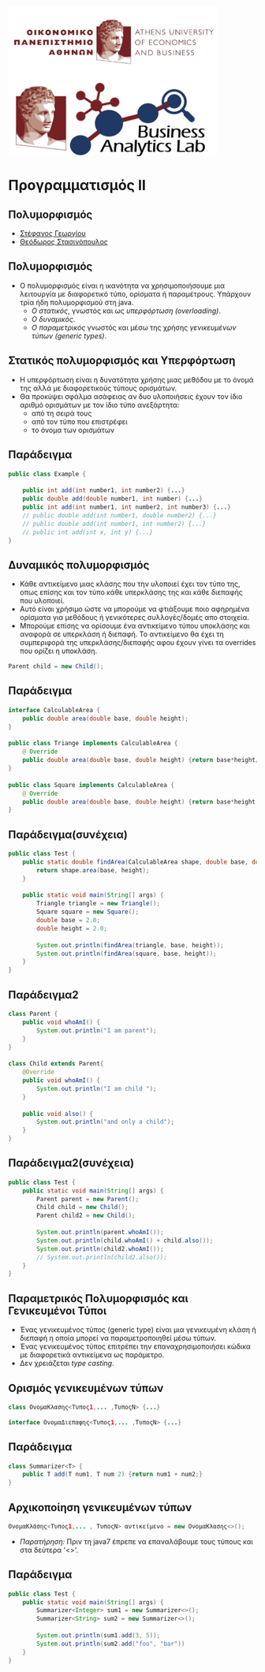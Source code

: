 <img src="media/AUEB_logo.jpg" width="425" /> <img src="media/BA_Lab.png" width="425" />
# Προγραμματισμός ΙΙ
## Πολυμορφισμός

* [Στέφανος Γεωργίου](https://www.balab.aueb.gr/stefanos-georgiou.html)
* [Θεόδωρος Στασινόπουλος](https://www.balab.aueb.gr/theodore-stassinopoulos.html)


## Πολυμορφισμός

* Ο πολυμορφισμός είναι η ικανότητα να χρησιμοποιήσουμε μια λειτουργία με
διαφορετικό τύπο, ορίσματα ή παραμέτρους. Υπάρχουν τρία ήδη πολυμορφισμού στη
java.
    * *Ο στατικός*, γνωστός και ως *υπερφόρτωση (overloading)*.
    * *Ο δυναμικός*.
    * *Ο παραμετρικός* γνωστός και μέσω της χρήσης *γενικευμένων τύπων (generic
        types)*.


## Στατικός πολυμορφισμός και Υπερφόρτωση

* Η υπερφόρτωση είναι η δυνατότητα χρήσης μιας μεθόδου με το όνομά της αλλά με
διαφορετικούς τύπους ορισμάτων.
* Θα προκύψει σφάλμα ασάφειας αν δυο υλοποιήσεις έχουν τον ίδιο αριθμό ορισμάτων
με τον ίδιο τύπο ανεξάρτητα:
    * από τη σειρά τους
    * από τον τύπο που επιστρέφει
    * το όνομα των ορισμάτων


## Παράδειγμα

```java
public class Example {

    public int add(int number1, int number2) {...}
    public double add(double number1, int number) {...}
    public int add(int number1, int number2, int number3) {...}
    // public double add(int number1, double number2) {...}
    // public double add(int number1, int number2) {...}
    // public int add(int x, int y) {...}
}
```


## Δυναμικός πολυμορφισμός

* Κάθε αντικείμενο μιας κλάσης που την υλοποιεί έχει τον τύπο της, οπως επίσης
και τον τύπο κάθε υπερκλάσης της και κάθε διεπαφής που υλοποιεί.
* Αυτό είναι χρήσιμο ώστε να μπορούμε να φτιάξουμε ποιο αφηρημένα ορίσματα για μεθόδους
ή γενικότερες συλλογές/δομές απο στοιχεία.
* Μπορούμε επίσης να ορίσουμε ένα αντικείμενο τύπου υποκλάσης και αναφορά σε
υπερκλάση ή διεπαφή. Το αντικείμενο θα έχει τη συμπεριφορά της υπερκλάσης/διεπαφής
αφου έχουν γίνει τα overrides που ορίζει η υποκλάση.
```java
Parent child = new Child();
```


## Παράδειγμα

```java
interface CalculableArea {
    public double area(double base, double height);
}

public class Triange implements CalculableArea {
    @ Override
    public double area(double base, double height) {return base*height/2;}
}

public class Square implements CalculableArea {
    @ Override
    public double area(double base, double height) {return base*height;}
}
```


## Παράδειγμα(συνέχεια)

```java
public class Test {
    public static double findArea(CalculableArea shape, double base, double height) {
        return shape.area(base, height);
    }

    public static void main(String[] args) {
        Triangle triangle = new Triangle();
        Square square = new Square();
        double base = 2.0;
        double height = 2.0;

        System.out.println(findArea(triangle, base, height));
        System.out.println(findArea(square, base, height));
    }
}
```


## Παράδειγμα2

```java
class Parent {
    public void whoAmI() {
        System.out.println("I am parent");
    }
}

class Child extends Parent{
    @Override
    public void whoAmI() {
        System.out.println("I am child ");
    }

    public void also() {
        System.out.println("and only a child");
    }
}
```


## Παράδειγμα2(συνέχεια)

```java
public class Test {
    public static void main(String[] args) {
        Parent parent = new Parent();
        Child child = new Child();
        Parent child2 = new Child();

        System.out.println(parent.whoAmI());
        System.out.println(child.whoAmI() + child.also());
        System.out.println(child2.whoAmI());
        // System.out.println(child2.also());
    }
}
```


## Παραμετρικός Πολυμορφισμός και Γενικευμένοι Τύποι

* Ένας γενικευμένος τύπος (generic type) είναι μια γενικευμένη κλάση ή διεπαφή
η οποία μπορεί να παραμετροποιηθεί μέσω τύπων.
* Ένας γενικευμένος τύπος επιτρέπει την επαναχρησιμοποιήσει κώδικα με
διαφορετικά αντικείμενα ως παράμετρο.
* Δεν χρειάζεται *type casting*.


## Ορισμός γενικευμένων τύπων

```java
class ΟνομαΚλασης<Τυπος1,... ,ΤυποςΝ> {...}
```

```java
interface ΟνομαΔιεπαφης<Τυπος1,... ,ΤυποςΝ> {...}
```


## Παράδειγμα

```java
class Summarizer<T> {
    public T add(T num1, T num 2) {return num1 + num2;}
}
```


## Αρχικοποίηση γενικευμένων τύπων

```java
ΟνομαΚλάσης<Τυπος1,... , ΤυποςΝ> αντικείμενο = new ΟνομαΚλασης<>();
```

* *Παρατήρηση:* Πριν τη java7 έπρεπε να επαναλάβουμε τους τύπους και στα δεύτερα
'<>'.


## Παράδειγμα

```java
public class Test {
    public static void main(String[] args) {
        Summarizer<Integer> sum1 = new Summarizer<>();
        Summarizer<String> sum2 = new Summarizer<>();

        System.out.println(sum1.add(3, 5));
        System.out.println(sum2.add("foo", "bar"))
    }
}
```
